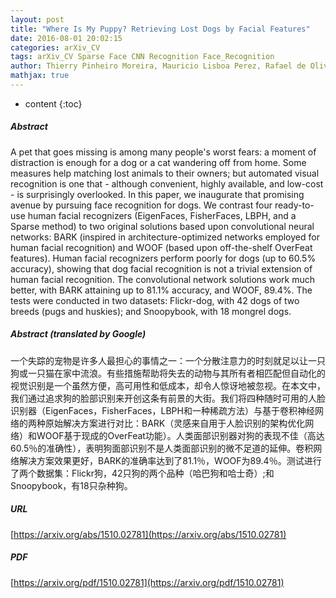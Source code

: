 ```yaml
---
layout: post
title: "Where Is My Puppy? Retrieving Lost Dogs by Facial Features"
date: 2016-08-01 20:02:15
categories: arXiv_CV
tags: arXiv_CV Sparse Face CNN Recognition Face_Recognition
author: Thierry Pinheiro Moreira, Mauricio Lisboa Perez, Rafael de Oliveira Werneck, Eduardo Valle
mathjax: true
---
```


* content
{:toc}

##### Abstract
A pet that goes missing is among many people's worst fears: a moment of distraction is enough for a dog or a cat wandering off from home. Some measures help matching lost animals to their owners; but automated visual recognition is one that - although convenient, highly available, and low-cost - is surprisingly overlooked. In this paper, we inaugurate that promising avenue by pursuing face recognition for dogs. We contrast four ready-to-use human facial recognizers (EigenFaces, FisherFaces, LBPH, and a Sparse method) to two original solutions based upon convolutional neural networks: BARK (inspired in architecture-optimized networks employed for human facial recognition) and WOOF (based upon off-the-shelf OverFeat features). Human facial recognizers perform poorly for dogs (up to 60.5% accuracy), showing that dog facial recognition is not a trivial extension of human facial recognition. The convolutional network solutions work much better, with BARK attaining up to 81.1% accuracy, and WOOF, 89.4%. The tests were conducted in two datasets: Flickr-dog, with 42 dogs of two breeds (pugs and huskies); and Snoopybook, with 18 mongrel dogs.

##### Abstract (translated by Google)
一个失踪的宠物是许多人最担心的事情之一：一个分散注意力的时刻就足以让一只狗或一只猫在家中流浪。有些措施帮助将失去的动物与其所有者相匹配但自动化的视觉识别是一个虽然方便，高可用性和低成本，却令人惊讶地被忽视。在本文中，我们通过追求狗的脸部识别来开创这条有前景的大街。我们将四种随时可用的人脸识别器（EigenFaces，FisherFaces，LBPH和一种稀疏方法）与基于卷积神经网络的两种原始解决方案进行对比：BARK（灵感来自用于人脸识别的架构优化网络）和WOOF基于现成的OverFeat功能）。人类面部识别器对狗的表现不佳（高达60.5％的准确性），表明狗面部识别不是人类面部识别的微不足道的延伸。卷积网络解决方案效果更好，BARK的准确率达到了81.1％，WOOF为89.4％。测试进行了两个数据集：Flickr狗，42只狗的两个品种（哈巴狗和哈士奇）;和Snoopybook，有18只杂种狗。

##### URL
[https://arxiv.org/abs/1510.02781](https://arxiv.org/abs/1510.02781)

##### PDF
[https://arxiv.org/pdf/1510.02781](https://arxiv.org/pdf/1510.02781)

